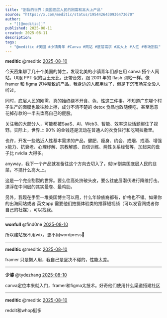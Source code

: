 ```yaml
---
title: "割裂的世界：美国底层人民的刚需和高大上产品"
source: "https://x.com/meditic/status/1954426430936473670"
author:
  - "[[@meditic]]"
published: 2025-08-11
created: 2025-08-11
description:
tags:
  - "@meditic #美国 #小镇青年 #Canva #网站 #底层需求 #高大上 #人性 #市场割裂"
---
```

**meditic** @meditic [2025-08-10](https://x.com/meditic/status/1954426430936473670)

今天密集聊了几十个美国的博主，发现北美的小镇青年们都在用 canva 搭个人网站，UI跟 PPT 似的巨土无比，还带音效，跟 2001 年的 flash 网站一样。像 framer 和 figma 这种精致的产品，我身边的人都用烂了，但是下沉市场完全没人听过。

同时，底层人民的刚需，真的始终绕不开食、色、性这三件事。不知道广东哪个村子生产的面膜也敢往脸上擦，成分不清不楚的 detox 食品也敢随便吃，甚至愿意花掉存款的一半去垫高自己的屁股。

关注我的大部分人，可能都被SaaS、AI、Web3、智能、效率这些话题绑住了视野。实际上，世界上 90% 的金钱还是流动在普通人的衣食住行和吃喝拉撒里。

也许，开发一些贴近人性基本需求的产品，健肥、瘦身、约会、戒烟、戒酒、增强x能力、抗衰老、心理纾解、宗教解惑、自信训练、两性关系经营等，加起来的盘子比 nvidia 大得多。

anyway，我下一个产品就准备往这个方向去切入了，就tm割美国底层人民的韭菜，不搞什么高大上。

这是一个完全割裂的世界。要么往高处挤破头皮，要么往底层潜伏进行降维打击。漂浮在中间层的其实最卷、最鸡肋。

另外，我现在手里一堆美国博主可以用，什么年龄族裔都有，价格也不错。如果你的出海网站或者 英文app 需要他们拍摄体验类的推荐短视频（可以发官网或者你自己的社媒），可以找我。

---

**wonfull** @find0ne [2025-08-10](https://x.com/find0ne/status/1954439117720433104)

所以建站既不用wix，更不用wordpress🤣

---

**meditic** @meditic [2025-08-10](https://x.com/meditic/status/1954440766442590538)

framer 只是懒人用，我自己是坚决不碰的，性能太差。

---

**少濬** @tydezhang [2025-08-10](https://x.com/tydezhang/status/1954482083621155015)

canva定位本来就入门，framer和figma太技术。好奇他们使用什么渠道搭建社区

---

**meditic** @meditic [2025-08-10](https://x.com/meditic/status/1954557904037761228)

reddit和whop挺多